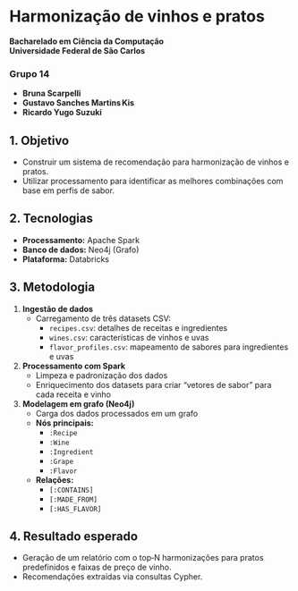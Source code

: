 # Harmonização de vinhos e pratos

**Bacharelado em Ciência da Computação**  
**Universidade Federal de São Carlos**

### Grupo 14
- **Bruna Scarpelli**  
- **Gustavo Sanches Martins Kis**  
- **Ricardo Yugo Suzuki**

## 1. Objetivo  
- Construir um sistema de recomendação para harmonização de vinhos e pratos.  
- Utilizar processamento para identificar as melhores combinações com base em perfis de sabor.

## 2. Tecnologias  
- **Processamento:** Apache Spark  
- **Banco de dados:** Neo4j (Grafo)  
- **Plataforma:** Databricks

## 3. Metodologia  
1. **Ingestão de dados**  
   - Carregamento de três datasets CSV:  
     - `recipes.csv`: detalhes de receitas e ingredientes  
     - `wines.csv`: características de vinhos e uvas  
     - `flavor_profiles.csv`: mapeamento de sabores para ingredientes e uvas  
2. **Processamento com Spark**  
   - Limpeza e padronização dos dados  
   - Enriquecimento dos datasets para criar “vetores de sabor” para cada receita e vinho  
3. **Modelagem em grafo (Neo4j)**  
   - Carga dos dados processados em um grafo  
   - **Nós principais:**  
     - `:Recipe`  
     - `:Wine`  
     - `:Ingredient`  
     - `:Grape`  
     - `:Flavor`  
   - **Relações:**  
     - `[:CONTAINS]`  
     - `[:MADE_FROM]`  
     - `[:HAS_FLAVOR]`

## 4. Resultado esperado  
- Geração de um relatório com o top‑N harmonizações para pratos predefinidos e faixas de preço de vinho.  
- Recomendações extraídas via consultas Cypher.
